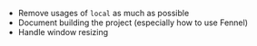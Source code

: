 * Remove usages of `local` as much as possible
* Document building the project (especially how to use Fennel)
* Handle window resizing
